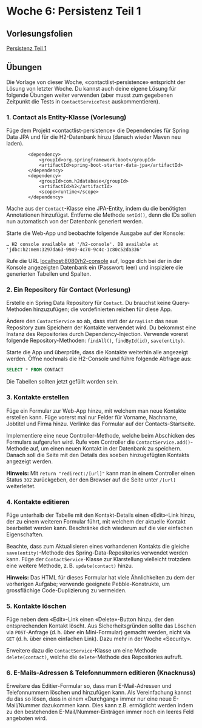 # Woche 6: Persistenz Teil 1

## Vorlesungsfolien

[Persistenz Teil 1](06%20Persistenz%20Teil%201.pdf)


## Übungen

Die Vorlage von dieser Woche, «contactlist-persistence» entspricht der Lösung von letzter Woche. Du kannst auch deine eigene Lösung für folgende Übungen weiter verwenden (aber musst zum gegebenen Zeitpunkt die Tests in `ContactServiceTest` auskommentieren).


### 1. Contact als Entity-Klasse (Vorlesung)

Füge dem Projekt «contactlist-persistence» die Dependencies für Spring Data JPA und für die H2-Datenbank hinzu (danach wieder Maven neu laden).

```
		<dependency>
			<groupId>org.springframework.boot</groupId>
			<artifactId>spring-boot-starter-data-jpa</artifactId>
		</dependency>
		<dependency>
			<groupId>com.h2database</groupId>
			<artifactId>h2</artifactId>
			<scope>runtime</scope>
		</dependency>
```

Mache aus der `Contact`-Klasse eine JPA-Entity, indem du die benötigten Annotationen hinzufügst. Entferne die Methode `setId()`, denn die IDs sollen nun automatisch von der Datenbank generiert werden.

Starte die Web-App und beobachte folgende Ausgabe auf der Konsole:

```
… H2 console available at '/h2-console'. DB available at 'jdbc:h2:mem:3297da63-9949-4c70-9c4c-1c80c52da336'
```

Rufe die URL [localhost:8080/h2-console](http://localhost:8080/h2-console) auf, logge dich bei der in der Konsole angezeigten Datenbank ein (Passwort: leer) und inspiziere die generierten Tabellen und Spalten.


### 2. Ein Repository für Contact (Vorlesung)

Erstelle ein Spring Data Repository für `Contact`. Du brauchst keine Query-Methoden hinzuzufügen; die vordefinierten reichen für diese App.

Ändere den `ContactService` so ab, dass statt der `ArrayList` das neue Repository zum Speichern der Kontakte verwendet wird. Du bekommst eine Instanz des Repositories durch Dependency-Injection. Verwende vorerst folgende Repository-Methoden: `findAll()`, `findById(id)`, `save(entity)`.

Starte die App und überprüfe, dass die Kontakte weiterhin alle angezeigt werden. Öffne nochmals die H2-Console und führe folgende Abfrage aus:

```sql
SELECT * FROM CONTACT
```

Die Tabellen sollten jetzt gefüllt worden sein.


### 3. Kontakte erstellen

Füge ein Formular zur Web-App hinzu, mit welchem man neue Kontakte erstellen kann. Füge vorerst mal nur Felder für Vorname, Nachname, Jobtitel und Firma hinzu. Verlinke das Formular auf der Contacts-Startseite.

Implementiere eine neue Controller-Methode, welche beim Abschicken des Formulars aufgerufen wird. Rufe vom Controller die `ContactService.add()`-Methode auf, um einen neuen Kontakt in der Datenbank zu speichern. Danach soll die Seite mit den Details des soeben hinzugefügten Kontakts angezeigt werden.

**Hinweis:** Mit `return "redirect:/[url]"` kann man in einem Controller einen Status `302` zurückgeben, der den Browser auf die Seite unter `/[url]` weiterleitet.

### 4. Kontakte editieren

Füge unterhalb der Tabelle mit den Kontakt-Details einen «Edit»-Link hinzu, der zu einem weiteren Formular führt, mit welchem der aktuelle Kontakt bearbeitet werden kann. Beschränke dich wiederum auf die vier einfachen Eigenschaften.

Beachte, dass zum Aktualisieren eines vorhandenen Kontakts die gleiche `save(entity)`-Methode des Spring-Data-Repositories verwendet werden kann. Füge der `ContactService`-Klasse zur Klarstellung vielleicht trotzdem eine weitere Methode, z. B. `update(contact)` hinzu.

**Hinweis:** Das HTML für dieses Formular hat viele Ähnlichkeiten zu dem der vorherigen Aufgabe; verwende geeignete Pebble-Konstrukte, um grossflächige Code-Duplizierung zu vermeiden.

### 5. Kontakte löschen

Füge neben dem «Edit»-Link einen «Delete»-Button hinzu, der den entsprechenden Kontakt löscht. Aus Sicherheitsgründen sollte das Löschen via `POST`-Anfrage (d. h. über ein Mini-Formular) gemacht werden, nicht via `GET` (d. h. über einen einfachen Link). Dazu mehr in der Woche «Security».

Erweitere dazu die `ContactService`-Klasse um eine Methode `delete(contact)`, welche die `delete`-Methode des Repositories aufruft.

### 6. E-Mails-Adressen & Telefonnummern editieren (Knacknuss)

Erweitere das Editier-Formular so, dass man E-Mail-Adressen und Telefonnummern löschen und hinzufügen kann. Als Vereinfachung kannst du das so lösen, dass in einem «Durchgang» immer nur eine neue E-Mail/Nummer dazukommen kann. Dies kann z.B. ermöglicht werden indem zu den bestehenden E-Mail/Nummer-Einträgen immer noch ein leeres Feld angeboten wird.